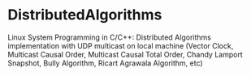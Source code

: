 # DistributedAlgorithms
Linux System Programming in C/C++: Distributed Algorithms implementation with UDP multicast on local machine (Vector Clock, Multicast Causal Order, Multicast Causal Total Order, Chandy Lamport Snapshot, Bully Algorithm, Ricart Agrawala Algorithm, etc)
